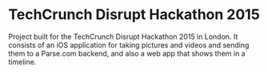 # TechCrunch Disrupt Hackathon 2015
Project built for the TechCrunch Disrupt Hackathon 2015 in London. It consists of an iOS application for taking pictures and videos and sending them 
to a Parse.com backend, and also a web app that shows them in a timeline.
